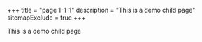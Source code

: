 +++
title = "page 1-1-1"
description = "This is a demo child page"
sitemapExclude = true
+++

This is a demo child page